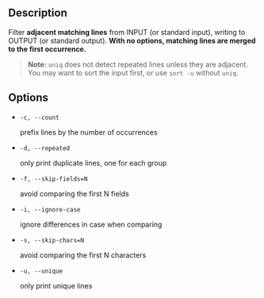 ## Description

Filter **adjacent matching lines** from INPUT (or standard input), writing to OUTPUT (or standard output). **With no options, matching lines are merged to the first occurrence.**

> **Note:** `uniq` does not detect repeated lines unless they are adjacent. You may want to sort the input first, or use `sort -u` without `uniq`.

## Options

- `-c, --count`

    prefix lines by the number of occurrences

- `-d, --repeated`

    only print duplicate lines, one for each group

- `-f, --skip-fields=N`

    avoid comparing the first N fields

- `-i, --ignore-case`

    ignore differences in case when comparing

- `-s, --skip-chars=N`

    avoid comparing the first N characters

- `-u, --unique`

    only print unique lines
